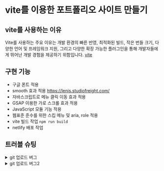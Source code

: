 # vite를 이용한 포트폴리오 사이트 만들기

## vite를 사용하는 이유
Vite를 사용하는 주요 이유는 개발 환경의 빠른 반영, 최적화된 빌드, 작은 번들 크기, 다양한 언어 및 프레임워크 지원, 그리고 다양한 확장 가능한 플러그인을 통해 개발자들에게 뛰어난 개발 경험을 제공하기 위함입니다.
[vite](https://ko.vitejs.dev/guide)


## 구현 기능
- 구글 폰트 적용
- smooth 효과 적용 https://lenis.studiofreight.com/
- 자바스크립트로 메뉴 클릭 이동 효과 적용
- GSAP 이용한 가로 스크롤 효과 적용
- JavaScript 모듈 기능 적용
- 웹표준 준수를 위한 스킵 메뉴 및 aria, role 적용
- vite 빌드 작업 `npm run build`
- netlify 배포 작업


## 트러블 슈팅
<details>
<summary>git 업로드 버그</summary>
원인 : 해당 주소에 대한 권한이 없기 떄문에 발생한다. 

해결방법 : git remote set-url origin https://github-username@github.com/github-username/github-repository-name.git
</details>

<details>
<summary>git 업로드 버그2</summary>
원인 : git 프로세스가 동작중일 때 다른 git 프로세스가 실행되는 것을 막아두기 위해서 index.lock이라는 파일을 만들어서 보호를 하기 떄문에 발생한다. 

해결방법 : del ./.git/index.lock
</details>